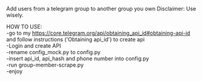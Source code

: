Add users from a telegram group to another group you own
Disclaimer: Use wisely.

HOW TO USE:  
-go to my https://core.telegram.org/api/obtaining_api_id#obtaining-api-id and follow instructions ('Obtaining api_id') to create api   
-Login and create API  
-rename config_mock.py to config.py  
-insert api_id, api_hash and phone number into config.py  
-run group-member-scrape.py  
-enjoy  
